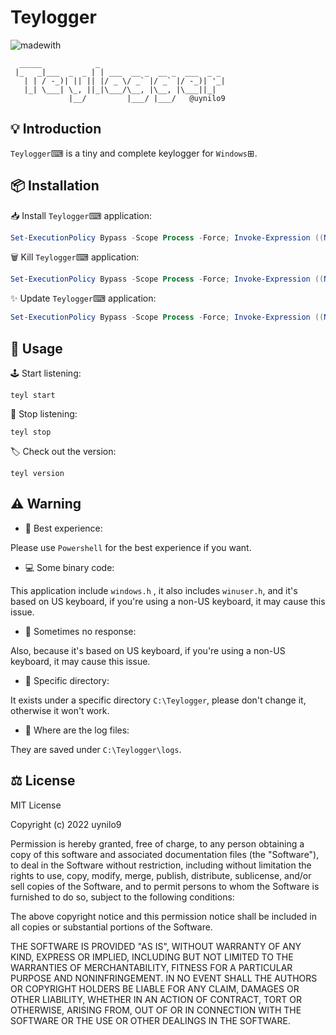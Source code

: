 # Teylogger

![madewith][language]

[language]: https://img.shields.io/badge/made%20with-C++-f34b7d?logo=cplusplus&logoColor=f34b7d&labelColor=202020$color=f34b7d&style=for-the-badge
```
  _____            _
 |_   _|___  _  _ | | ___  __ _  __ _  ___  _ _
   | | / -_)| || || |/ _ \/ _` |/ _` |/ -_)| '_|
   |_| \___| \_, ||_|\___/\__, |\__, |\___||_|
             |__/         |___/ |___/   @uynilo9
``` 

## 💡 Introduction

```Teylogger```⌨  is a tiny and complete keylogger for ```Windows```⊞.

## 📦 Installation

📥 Install ```Teylogger```⌨ application:

```powershell
Set-ExecutionPolicy Bypass -Scope Process -Force; Invoke-Expression ((New-Object System.Net.WebClient).DownloadString('https://raw.githubusercontent.com/uynilo9/teylogger/main/installation/install.ps1'))
```

🗑️ Kill ```Teylogger```⌨ application:

```powershell
Set-ExecutionPolicy Bypass -Scope Process -Force; Invoke-Expression ((New-Object System.Net.WebClient).DownloadString('https://raw.githubusercontent.com/uynilo9/teylogger/main/installation/kill.ps1'))
```

✨ Update ```Teylogger```⌨ application:

```powershell
Set-ExecutionPolicy Bypass -Scope Process -Force; Invoke-Expression ((New-Object System.Net.WebClient).DownloadString('https://raw.githubusercontent.com/uynilo9/teylogger/main/installation/update.ps1'))
```

## 📜 Usage

🕹 Start listening:

```terminal
teyl start
```

🛑 Stop listening:

```terminal
teyl stop
```

🏷 Check out the version:

```terminal
teyl version
```

## ⚠ Warning

- 🐚 Best experience:

Please use ```Powershell``` for the best experience if you want.

- 💻 Some binary code:

This application include ```windows.h``` , it also includes ```winuser.h```, and it's based on US keyboard, if you're using a non-US keyboard, it may cause this issue.

- 🌌 Sometimes no response:

Also, because it's based on US keyboard, if you're using a non-US keyboard, it may cause this issue.

- 📁 Specific directory:

It exists under a specific directory ```C:\Teylogger```, please don't change it, otherwise it won't work.

- 📄 Where are the log files:

They are saved under ```C:\Teylogger\logs```.

## ⚖ License

<p>
MIT License

Copyright (c) 2022 uynilo9

Permission is hereby granted, free of charge, to any person obtaining a copy of this software and associated documentation files (the "Software"), to deal in the Software without restriction, including without limitation the rights to use, copy, modify, merge, publish, distribute, sublicense, and/or sell copies of the Software, and to permit persons to whom the Software is furnished to do so, subject to the following conditions:

The above copyright notice and this permission notice shall be included in all copies or substantial portions of the Software.

THE SOFTWARE IS PROVIDED "AS IS", WITHOUT WARRANTY OF ANY KIND, EXPRESS OR IMPLIED, INCLUDING BUT NOT LIMITED TO THE WARRANTIES OF MERCHANTABILITY, FITNESS FOR A PARTICULAR PURPOSE AND NONINFRINGEMENT. IN NO EVENT SHALL THE AUTHORS OR COPYRIGHT HOLDERS BE LIABLE FOR ANY CLAIM, DAMAGES OR OTHER LIABILITY, WHETHER IN AN ACTION OF CONTRACT, TORT OR OTHERWISE, ARISING FROM, OUT OF OR IN CONNECTION WITH THE SOFTWARE OR THE USE OR OTHER DEALINGS IN THE SOFTWARE.
</p>